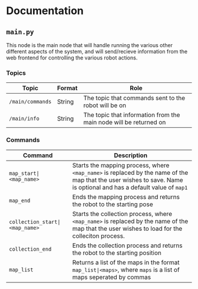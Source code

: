 # Documentation

## `main.py`
This node is the main node that will handle running the various other different aspects of the system, and will send/recieve information from the web frontend for controlling the various robot actions. 

### Topics
|Topic|Format|Role|
|-|-|-|
|`/main/commands`|String|The topic that commands sent to the robot will be on|
|`/main/info`|String|The topic that information from the main node will be returned on|

### Commands
|Command|Description|
|-|-|
|`map_start\|<map_name>`|Starts the mapping process, where `<map_name>` is replaced by the name of the map that the user wishes to save. Name is optional and has a default value of `map1`|
|`map_end`|Ends the mapping process and returns the robot to the starting pose|
|`collection_start\|<map_name>`|Starts the collection process, where `<map_name>` is replaced by the name of the map that the user wishes to load for the colleciton process.|
|`collection_end`|Ends the collection process and returns the robot to the starting position|
|`map_list`|Returns a list of the maps in the format `map_list\|<maps>`, where `maps` is a list of maps seperated by commas|